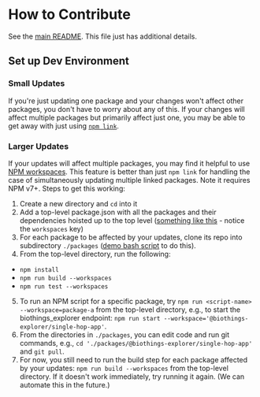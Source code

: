 # How to Contribute

See the [main README](https://github.com/biothings/biothings_explorer#biothings-explorer-trapi-api). This file just has additional details.

## Set up Dev Environment

### Small Updates

If you're just updating one package and your changes won't affect other packages, you don't have to worry about any of this. If your changes will affect multiple packages but primarily affect just one, you may be able to get away with just using [`npm link`](https://docs.npmjs.com/cli/v7/commands/npm-link).

### Larger Updates

If your updates will affect multiple packages, you may find it helpful to use [NPM workspaces](https://docs.npmjs.com/cli/v7/using-npm/workspaces). This feature is better than just `npm link` for handling the case of simultaneously updating multiple linked packages. Note it requires NPM v7+. Steps to get this working:

1. Create a new directory and `cd` into it
2. Add a top-level package.json with all the packages and their dependencies hoisted up to the top level ([something like this](https://www.dropbox.com/s/izsofa7r5alwwfd/package.json?dl=0) - notice the `workspaces` key)
3. For each package to be affected by your updates, clone its repo into subdirectory `./packages` ([demo bash script](https://www.dropbox.com/s/upggzaby7b978z8/clone_packages.sh?dl=0) to do this).
4. From the top-level directory, run the following:

- `npm install`
- `npm run build --workspaces`
- `npm run test --workspaces`

5. To run an NPM script for a specific package, try `npm run <script-name> --workspace=package-a` from the top-level directory, e.g., to start the biothings_explorer endpoint: `npm run start --workspace='@biothings-explorer/single-hop-app'`.
6. From the directories in `./packages`, you can edit code and run git commands, e.g., `cd './packages/@biothings-explorer/single-hop-app'` and `git pull`.
7. For now, you still need to run the build step for each package affected by your updates: `npm run build --workspaces` from the top-level directory. If it doesn't work immediately, try running it again. (We can automate this in the future.)
